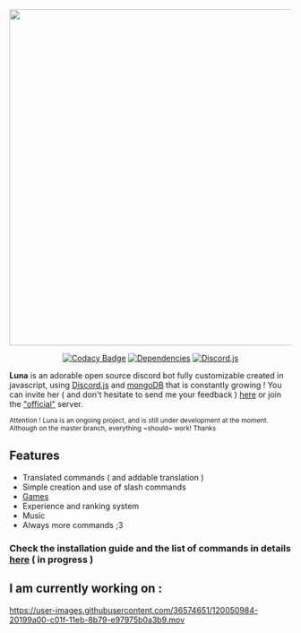 <div align="center">

  <img src="https://lunadoc.vercel.app/_next/image?url=%2FLuna.png&w=1200&q=75" width="600px">

</small></i>

  [![Codacy Badge](https://img.shields.io/codacy/grade/1770b308454b4ea5915d6b9fe1c631f3?color=2714E0&style=flat-square)](https://www.codacy.com/gh/Asgarrrr/Luna/dashboard?utm_source=github.com&amp;utm_medium=referral&amp;utm_content=Asgarrrr/Luna&amp;utm_campaign=Badge_Grade)
  [![Dependencies](https://img.shields.io/david/Asgarrrrr/Luna?color=4F36EC&style=flat-square)](https://david-dm.org/Asgarrrrr/Luna)
  [![Discord.js](https://img.shields.io/badge/Discord.js-V.12-7354F6?style=flat-square)](https://www.npmjs.com/package/discord.js)

</div>

**Luna** is an adorable open source discord bot fully customizable created in javascript, using [Discord.js](https://discord.js.org) and [mongoDB](https://www.mongodb.com/) that is constantly growing !
You can invite her ( and don't hesitate to send me your feedback ) [here]() or join the ["official"](https://discord.gg/EtRcCEHqCK) server.

<small>
  Attention ! Luna is an ongoing project, and is still under development at the moment. Although on the master branch, everything ~should~ work! Thanks
</small>

## Features
- Translated commands ( and addable translation )
- Simple creation and use of slash commands
- [Games]()
- Experience and ranking system
- Music
- Always more commands ;3

### Check the installation guide and the list of commands in details [here](https://lunadoc.vercel.app/) ( in progress )

## I am currently working on  : 

https://user-images.githubusercontent.com/36574651/120050984-20199a00-c01f-11eb-8b79-e97975b0a3b9.mov
